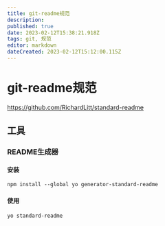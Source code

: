 ```yaml
---
title: git-readme规范
description: 
published: true
date: 2023-02-12T15:38:21.918Z
tags: git, 规范
editor: markdown
dateCreated: 2023-02-12T15:12:00.115Z
---
```


# git-readme规范
https://github.com/RichardLitt/standard-readme


## 工具

### README生成器
#### 安装
```shell
npm install --global yo generator-standard-readme
```

#### 使用
```shell
yo standard-readme
```